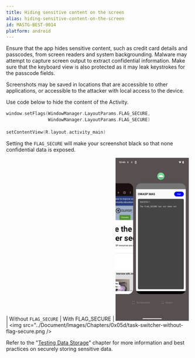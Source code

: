 ```yaml
---
title: Hiding sensitive content on the screen
alias: hiding-sensitive-content-on-the-screen
id: MASTG-BEST-0014
platform: android
---
```


Ensure that the app hides sensitive content, such as credit card details and passcodes, from screen readers and system backgrounding. Malware may attempt to capture screen output to extract confidential information. Make sure that the keyboard view is also protected as it may leak keystrokes for the passcode fields.

Screenshots may be saved in locations that are accessible to other applications, or accessible to the attacker with local access to the device.

Use code below to hide the content of the Activity.

```kotlin
window.setFlags(WindowManager.LayoutParams.FLAG_SECURE,
                WindowManager.LayoutParams.FLAG_SECURE)

setContentView(R.layout.activity_main)
```

Setting the `FLAG_SECURE` will make your screenshot black so that none confidential data is exposed.

| Without `FLAG_SECURE` | With FLAG_SECURE
| <img src="../Document/Images/Chapters/0x05d/task-switcher-without-flag-secure.png" width="200px" /> | <img src="../Document/Images/Chapters/0x05d/task-switcher-without-flag-secure.png />

Refer to the "[Testing Data Storage](../Document/0x05d-Testing-Data-Storage.md "Testing Data Storage")" chapter for more information and best practices on securely storing sensitive data.
